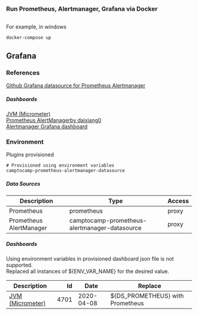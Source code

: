 ### Run Prometheus, Alertmanager, Grafana via Docker

```

```
For example, in windows
```
docker-compose up
```


## Grafana

### References

[Github Grafana datasource for Prometheus Alertmanager](https://github.com/camptocamp/grafana-prometheus-alertmanager-datasource)

##### Dashboards
[JVM (Micrometer)](https://grafana.com/grafana/dashboards/4701)<br/> 
[Prometheus AlertManagerby daixiang0](https://grafana.com/grafana/dashboards/8010/)<br/> 
[Alertmanager Grafana dashboard](https://grafana.com/grafana/dashboards/9578)

### Environment
Plugins provisioned
```
# Provisioned using environment variables
camptocamp-prometheus-alertmanager-datasource
```

##### Data Sources

| Description             | Type                                          | Access |
| ----------------------- | --------------------------------------------- | ------ |
| Prometheus              | prometheus                                    | proxy  |
| Prometheus AlertManager | camptocamp-prometheus-alertmanager-datasource | proxy  |


##### Dashboards

Using environment variables in provisioned dashboard json file is not supported.<br/> 
Replaced all instances of ${ENV_VAR_NAME} for the desired value.

| Description                                                     | Id   | Date       | Replace                          |
| --------------------------------------------------------------- | ----:| ---------- | -------------------------------  |
| [JVM (Micrometer)](https://grafana.com/grafana/dashboards/4701) | 4701 | 2020-04-08 | ${DS_PROMETHEUS} with Prometheus |

